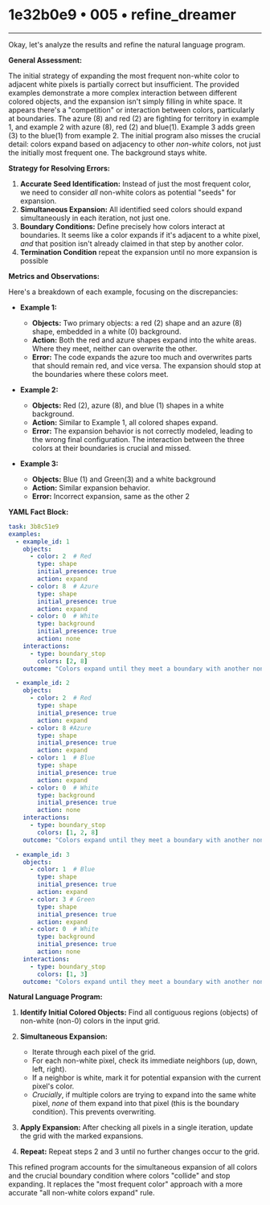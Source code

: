 # 1e32b0e9 • 005 • refine_dreamer

---
Okay, let's analyze the results and refine the natural language program.

**General Assessment:**

The initial strategy of expanding the most frequent non-white color to adjacent white pixels is partially correct but insufficient. The provided examples demonstrate a more complex interaction between different colored objects, and the expansion isn't simply filling in white space. It appears there's a "competition" or interaction between colors, particularly at boundaries. The azure (8) and red (2) are fighting for territory in example 1, and example 2 with azure (8), red (2) and blue(1). Example 3 adds green (3) to the blue(1) from example 2. The initial program also misses the crucial detail: colors expand based on adjacency to other *non-white* colors, not just the initially most frequent one. The background stays white.

**Strategy for Resolving Errors:**

1.  **Accurate Seed Identification:** Instead of just the most frequent color, we need to consider *all* non-white colors as potential "seeds" for expansion.
2.  **Simultaneous Expansion:** All identified seed colors should expand simultaneously in each iteration, not just one.
3.  **Boundary Conditions:** Define precisely how colors interact at boundaries. It seems like a color expands if it's adjacent to a white pixel, *and* that position isn't already claimed in that step by another color.
4. **Termination Condition** repeat the expansion until no more expansion is possible

**Metrics and Observations:**

Here's a breakdown of each example, focusing on the discrepancies:

*   **Example 1:**
    *   **Objects:** Two primary objects: a red (2) shape and an azure (8) shape, embedded in a white (0) background.
    *   **Action:** Both the red and azure shapes expand into the white areas. Where they meet, neither can overwrite the other.
    *   **Error:** The code expands the azure too much and overwrites parts that should remain red, and vice versa. The expansion should stop at the boundaries where these colors meet.

*   **Example 2:**
    *   **Objects:** Red (2), azure (8), and blue (1) shapes in a white background.
    *   **Action:** Similar to Example 1, all colored shapes expand.
    *   **Error:** The expansion behavior is not correctly modeled, leading to the wrong final configuration. The interaction between the three colors at their boundaries is crucial and missed.

*   **Example 3:**
    *   **Objects:** Blue (1) and Green(3) and a white background
    *   **Action:** Similar expansion behavior.
    * **Error:** Incorrect expansion, same as the other 2

**YAML Fact Block:**

```yaml
task: 3b8c51e9
examples:
  - example_id: 1
    objects:
      - color: 2  # Red
        type: shape
        initial_presence: true
        action: expand
      - color: 8  # Azure
        type: shape
        initial_presence: true
        action: expand
      - color: 0  # White
        type: background
        initial_presence: true
        action: none
    interactions:
      - type: boundary_stop
        colors: [2, 8]
    outcome: "Colors expand until they meet a boundary with another non-white color."

  - example_id: 2
    objects:
      - color: 2  # Red
        type: shape
        initial_presence: true
        action: expand
      - color: 8 #Azure
        type: shape
        initial_presence: true
        action: expand
      - color: 1  # Blue
        type: shape
        initial_presence: true
        action: expand
      - color: 0  # White
        type: background
        initial_presence: true
        action: none
    interactions:
      - type: boundary_stop
        colors: [1, 2, 8]
    outcome: "Colors expand until they meet a boundary with another non-white color."

  - example_id: 3
    objects:
      - color: 1  # Blue
        type: shape
        initial_presence: true
        action: expand
      - color: 3 # Green
        type: shape
        initial_presence: true
        action: expand
      - color: 0  # White
        type: background
        initial_presence: true
        action: none
    interactions:
      - type: boundary_stop
        colors: [1, 3]
    outcome: "Colors expand until they meet a boundary with another non-white color."
```

**Natural Language Program:**

1.  **Identify Initial Colored Objects:** Find all contiguous regions (objects) of non-white (non-0) colors in the input grid.

2.  **Simultaneous Expansion:**
    *   Iterate through each pixel of the grid.
    *   For each non-white pixel, check its immediate neighbors (up, down, left, right).
    *   If a neighbor is white, mark it for potential expansion with the current pixel's color.
    *   *Crucially*, if multiple colors are trying to expand into the same white pixel, *none* of them expand into that pixel (this is the boundary condition). This prevents overwriting.

3. **Apply Expansion:** After checking all pixels in a single iteration, update the grid with the marked expansions.

4.  **Repeat:** Repeat steps 2 and 3 until no further changes occur to the grid.

This refined program accounts for the simultaneous expansion of all colors and the crucial boundary condition where colors "collide" and stop expanding. It replaces the "most frequent color" approach with a more accurate "all non-white colors expand" rule.

